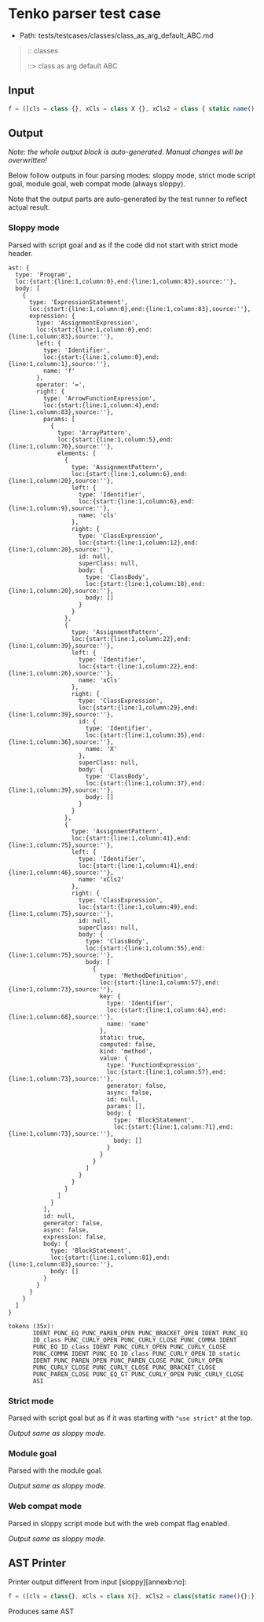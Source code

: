 # Tenko parser test case

- Path: tests/testcases/classes/class_as_arg_default_ABC.md

> :: classes
>
> ::> class as arg default ABC

## Input

`````js
f = ([cls = class {}, xCls = class X {}, xCls2 = class { static name() {} }]) => {}
`````

## Output

_Note: the whole output block is auto-generated. Manual changes will be overwritten!_

Below follow outputs in four parsing modes: sloppy mode, strict mode script goal, module goal, web compat mode (always sloppy).

Note that the output parts are auto-generated by the test runner to reflect actual result.

### Sloppy mode

Parsed with script goal and as if the code did not start with strict mode header.

`````
ast: {
  type: 'Program',
  loc:{start:{line:1,column:0},end:{line:1,column:83},source:''},
  body: [
    {
      type: 'ExpressionStatement',
      loc:{start:{line:1,column:0},end:{line:1,column:83},source:''},
      expression: {
        type: 'AssignmentExpression',
        loc:{start:{line:1,column:0},end:{line:1,column:83},source:''},
        left: {
          type: 'Identifier',
          loc:{start:{line:1,column:0},end:{line:1,column:1},source:''},
          name: 'f'
        },
        operator: '=',
        right: {
          type: 'ArrowFunctionExpression',
          loc:{start:{line:1,column:4},end:{line:1,column:83},source:''},
          params: [
            {
              type: 'ArrayPattern',
              loc:{start:{line:1,column:5},end:{line:1,column:76},source:''},
              elements: [
                {
                  type: 'AssignmentPattern',
                  loc:{start:{line:1,column:6},end:{line:1,column:20},source:''},
                  left: {
                    type: 'Identifier',
                    loc:{start:{line:1,column:6},end:{line:1,column:9},source:''},
                    name: 'cls'
                  },
                  right: {
                    type: 'ClassExpression',
                    loc:{start:{line:1,column:12},end:{line:1,column:20},source:''},
                    id: null,
                    superClass: null,
                    body: {
                      type: 'ClassBody',
                      loc:{start:{line:1,column:18},end:{line:1,column:20},source:''},
                      body: []
                    }
                  }
                },
                {
                  type: 'AssignmentPattern',
                  loc:{start:{line:1,column:22},end:{line:1,column:39},source:''},
                  left: {
                    type: 'Identifier',
                    loc:{start:{line:1,column:22},end:{line:1,column:26},source:''},
                    name: 'xCls'
                  },
                  right: {
                    type: 'ClassExpression',
                    loc:{start:{line:1,column:29},end:{line:1,column:39},source:''},
                    id: {
                      type: 'Identifier',
                      loc:{start:{line:1,column:35},end:{line:1,column:36},source:''},
                      name: 'X'
                    },
                    superClass: null,
                    body: {
                      type: 'ClassBody',
                      loc:{start:{line:1,column:37},end:{line:1,column:39},source:''},
                      body: []
                    }
                  }
                },
                {
                  type: 'AssignmentPattern',
                  loc:{start:{line:1,column:41},end:{line:1,column:75},source:''},
                  left: {
                    type: 'Identifier',
                    loc:{start:{line:1,column:41},end:{line:1,column:46},source:''},
                    name: 'xCls2'
                  },
                  right: {
                    type: 'ClassExpression',
                    loc:{start:{line:1,column:49},end:{line:1,column:75},source:''},
                    id: null,
                    superClass: null,
                    body: {
                      type: 'ClassBody',
                      loc:{start:{line:1,column:55},end:{line:1,column:75},source:''},
                      body: [
                        {
                          type: 'MethodDefinition',
                          loc:{start:{line:1,column:57},end:{line:1,column:73},source:''},
                          key: {
                            type: 'Identifier',
                            loc:{start:{line:1,column:64},end:{line:1,column:68},source:''},
                            name: 'name'
                          },
                          static: true,
                          computed: false,
                          kind: 'method',
                          value: {
                            type: 'FunctionExpression',
                            loc:{start:{line:1,column:57},end:{line:1,column:73},source:''},
                            generator: false,
                            async: false,
                            id: null,
                            params: [],
                            body: {
                              type: 'BlockStatement',
                              loc:{start:{line:1,column:71},end:{line:1,column:73},source:''},
                              body: []
                            }
                          }
                        }
                      ]
                    }
                  }
                }
              ]
            }
          ],
          id: null,
          generator: false,
          async: false,
          expression: false,
          body: {
            type: 'BlockStatement',
            loc:{start:{line:1,column:81},end:{line:1,column:83},source:''},
            body: []
          }
        }
      }
    }
  ]
}

tokens (35x):
       IDENT PUNC_EQ PUNC_PAREN_OPEN PUNC_BRACKET_OPEN IDENT PUNC_EQ
       ID_class PUNC_CURLY_OPEN PUNC_CURLY_CLOSE PUNC_COMMA IDENT
       PUNC_EQ ID_class IDENT PUNC_CURLY_OPEN PUNC_CURLY_CLOSE
       PUNC_COMMA IDENT PUNC_EQ ID_class PUNC_CURLY_OPEN ID_static
       IDENT PUNC_PAREN_OPEN PUNC_PAREN_CLOSE PUNC_CURLY_OPEN
       PUNC_CURLY_CLOSE PUNC_CURLY_CLOSE PUNC_BRACKET_CLOSE
       PUNC_PAREN_CLOSE PUNC_EQ_GT PUNC_CURLY_OPEN PUNC_CURLY_CLOSE
       ASI
`````

### Strict mode

Parsed with script goal but as if it was starting with `"use strict"` at the top.

_Output same as sloppy mode._

### Module goal

Parsed with the module goal.

_Output same as sloppy mode._

### Web compat mode

Parsed in sloppy script mode but with the web compat flag enabled.

_Output same as sloppy mode._

## AST Printer

Printer output different from input [sloppy][annexb:no]:

````js
f = ([cls = class{}, xCls = class X{}, xCls2 = class{static name(){};}]) => {};
````

Produces same AST
